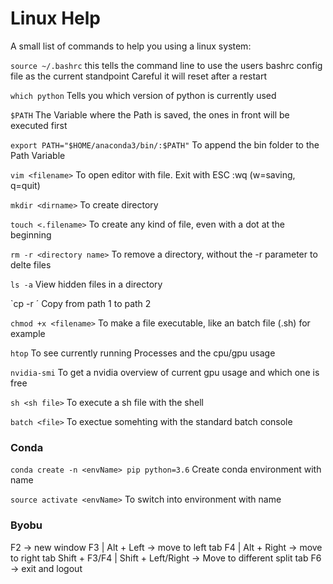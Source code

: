 # Linux Help

A small list of commands to help you using a linux system:

`source ~/.bashrc`
this tells the command line to use the users bashrc config file as the current standpoint
Careful it will reset after a restart

`which python`
Tells you which version of python is currently used

`$PATH`
The Variable where the Path is saved, the ones in front will be executed first

`export PATH="$HOME/anaconda3/bin/:$PATH"`
To append the bin folder to the Path Variable

`vim <filename>`
To open editor with file. Exit with ESC :wq (w=saving, q=quit)

`mkdir <dirname>` 
To create directory

`touch <.filename>`
To create any kind of file, even with a dot at the beginning

`rm -r <directory name>`
To remove a directory, without the -r parameter to delte files

`ls -a`
View hidden files in a directory

`cp -r <path1> <path2>´
Copy from path 1 to path 2

`chmod +x <filename>`
To make a file executable, like an batch file (.sh) for example

`htop`
To see currently running Processes and the cpu/gpu usage

`nvidia-smi`
To get a nvidia overview of current gpu usage and which one is free

`sh <sh file>`
To execute a sh file with the shell

`batch <file>`
To exectue somehting with the standard batch console


### Conda
`conda create -n <envName> pip python=3.6`
Create conda environment with name

`source activate <envName>`
To switch into environment with name

### Byobu

F2 -> new window
F3 | Alt + Left -> move to left tab
F4 | Alt + Right -> move to right tab
Shift + F3/F4 | Shift + Left/Right -> Move to different split tab
F6 -> exit and logout

